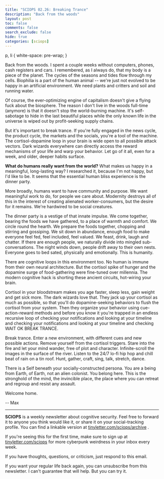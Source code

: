 ```yaml
---
title: "SCIOPS 02.26: Breaking Trance"
description: "Back from the woods"
layout: post
toc: false
comments: false
search_exclude: false
hide: true
categories: [sciops]
---
```




 p, li { white-space: pre-wrap; }
 

 Back from the woods. I spent a couple weeks without computers, phones, cash registers and cars. I remembered, as I always do, that my body is a piece of the planet. The cycles of the seasons and tides flow through my cells. Biophilia is a part of the human animal -- we're just not evolved to be happy in an artificial environment. We need plants and critters and soil and running water.
 







 Of course, the ever-optimizing engine of capitalism doesn't give a flying fuck about the biosphere. The reason I don't live in the woods full-time (anymore) is that it doesn't stop the world-burning machine. It's self-sabotage to hide in the last beautiful places while the only known life in the universe is wiped out by profit-seeking supply chains.
 







 But it's important to break trance. If you're fully engaged in the news cycle, the product cycle, the markets and the socials, you're a tool of the machine. The cortisol-dopamine loop in your brain is wide open to all possible attack vectors. Dark wizards everywhere can directly access the reward mechanisms of your life and warp your behavior. Let go of it all, even for a week, and older, deeper habits surface.
 







**What do humans really want from the world?** 
 What makes us happy in a meaningful, long-lasting way? I researched it, because I'm not happy, but I'd like to be. It seems that the essential human bliss experience is the dinner party.
 







 More broadly, humans want to have community and purpose. We want meaningful work to do, for people we care about. Modernity destroys all of this in the interest of creating alienated worker-consumers, but the desire for it remains. We're hardwired to be social creatures.
 







 The dinner party is a vestige of that innate impulse. We come together, bearing the foods we have gathered, to a place of warmth and comfort. We circle round the hearth. We prepare the foods together, chopping and stirring and gossiping. We sit down in abundance, enough food to make everyone feel fed, feel included, feel valued. We feast, drink, laugh and chatter. If there are enough people, we naturally divide into mingled sub-conversations. The night winds down, people drift away to their own nests. Everyone goes to bed sated, physically and emotionally. This is humanity.
 







 There are cognitive loops in this environment too. No human is immune from their own neural architecture. But the cortisol spike of hunger and the dopamine surge of food-gathering were fine-tuned over millennia. The modern cognitive hack is shorting these ancient circuits, hot-wiring your brain.
   

  

 Cortisol in your bloodstream makes you age faster, sleep less, gain weight and get sick more. The dark wizards love that. They jack up your cortisol as much as possible, so that you'll do dopamine-seeking behaviors to flush the cortisol from your system. Then they organize your behavior using cue-action-reward methods and before you know it you're trapped in an endless recursive loop of checking your notifications and looking at your timeline and checking your notifications and looking at your timeline and checking WAIT OK BREAK TRANCE.
 







 Break trance. Enter a new environment, with different cues and new possible actions. Remove yourself from the cortisol triggers. Stare into the fire and let your mind wander, free of plot and character. Infinite-scroll the images in the surface of the river. Listen to the 24/7 lo-fi hip hop and chill beat of rain on a tin roof. Hunt, gather, craft, sing, talk, stretch, dance.
 







 There is a Self beneath your socially-constructed persona. You are a being from Earth, of Earth, not an alien colonist. You belong here. This is the stronghold of the mind, the invincible place, the place where you can retreat and regroup and resist any assault.
 







 Welcome home.
 



 -- Max
 



  






---



**SCIOPS** 
 is a weekly newsletter about cognitive security. Feel free to forward it to anyone you think would like it, or share it on your social-tracking profile. You can find a linkable version at
 [tinyletter.com/sciops/archive](http://tinyletter.com/sciops/archive) 
 .
   

  

 If you're seeing this for the first time, make sure to sign up at
 [tinyletter.com/sciops](https://tinyletter.com/sciops) 
 for more cyberpunk weirdness in your inbox every week.
   

  

 If you have thoughts, questions, or criticism, just respond to this email.
   

  

 If you want your regular life back again, you can unsubscribe from this newsletter. I can't guarantee that will help. But you can try it.
 




